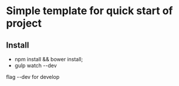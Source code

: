 Simple template for quick start of project
==============

Install
--------------

- npm install && bower install;
- gulp watch --dev  

flag --dev  for develop